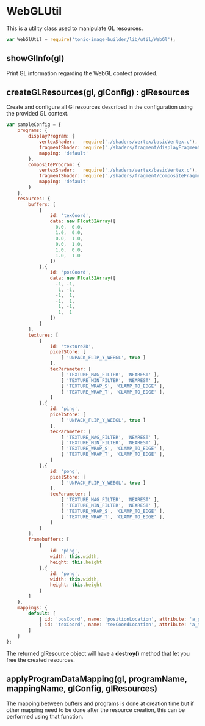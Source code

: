# WebGLUtil

This is a utility class used to manipulate GL resources.

```js
var WebGlUtil = require('tonic-image-builder/lib/util/WebGl');
```

## showGlInfo(gl)

Print GL information regarding the WebGL context provided.

## createGLResources(gl, glConfig) : glResources

Create and configure all Gl resources described in the configuration using the
provided GL context.

```js
var sampleConfig = {
    programs: {
        displayProgram: {
            vertexShader:   require('./shaders/vertex/basicVertex.c'),
            fragmentShader: require('./shaders/fragment/displayFragment.c'),
            mapping: 'default'
        },
        compositeProgram: {
            vertexShader:   require('./shaders/vertex/basicVertex.c'),
            fragmentShader: require('./shaders/fragment/compositeFragment.c'),
            mapping: 'default'
        }
    },
    resources: {
        buffers: [
            {
                id: 'texCoord',
                data: new Float32Array([
                  0.0,  0.0,
                  1.0,  0.0,
                  0.0,  1.0,
                  0.0,  1.0,
                  1.0,  0.0,
                  1.0,  1.0
                ])
            },{
                id: 'posCoord',
                data: new Float32Array([
                  -1, -1,
                   1, -1,
                  -1,  1,
                  -1,  1,
                   1, -1,
                   1,  1
                ])
            }
        ],
        textures: [
            {
                id: 'texture2D',
                pixelStore: [
                    [ 'UNPACK_FLIP_Y_WEBGL', true ]
                ],
                texParameter: [
                    [ 'TEXTURE_MAG_FILTER', 'NEAREST' ],
                    [ 'TEXTURE_MIN_FILTER', 'NEAREST' ],
                    [ 'TEXTURE_WRAP_S', 'CLAMP_TO_EDGE' ],
                    [ 'TEXTURE_WRAP_T', 'CLAMP_TO_EDGE' ],
                ]
            },{
                id: 'ping',
                pixelStore: [
                    [ 'UNPACK_FLIP_Y_WEBGL', true ]
                ],
                texParameter: [
                    [ 'TEXTURE_MAG_FILTER', 'NEAREST' ],
                    [ 'TEXTURE_MIN_FILTER', 'NEAREST' ],
                    [ 'TEXTURE_WRAP_S', 'CLAMP_TO_EDGE' ],
                    [ 'TEXTURE_WRAP_T', 'CLAMP_TO_EDGE' ],
                ]
            },{
                id: 'pong',
                pixelStore: [
                    [ 'UNPACK_FLIP_Y_WEBGL', true ]
                ],
                texParameter: [
                    [ 'TEXTURE_MAG_FILTER', 'NEAREST' ],
                    [ 'TEXTURE_MIN_FILTER', 'NEAREST' ],
                    [ 'TEXTURE_WRAP_S', 'CLAMP_TO_EDGE' ],
                    [ 'TEXTURE_WRAP_T', 'CLAMP_TO_EDGE' ],
                ]
            }
        ],
        framebuffers: [
            {
                id: 'ping',
                width: this.width,
                height: this.height
            },{
                id: 'pong',
                width: this.width,
                height: this.height
            }
        ]
    },
    mappings: {
        default: [
            { id: 'posCoord', name: 'positionLocation', attribute: 'a_position', format: [ 2, this.gl.FLOAT, false, 0, 0 ] },
            { id: 'texCoord', name: 'texCoordLocation', attribute: 'a_texCoord', format: [ 2, this.gl.FLOAT, false, 0, 0 ] }
        ]
    }
};
```

The returned glResource object will have a __destroy()__ method that let you
free the created resources.

## applyProgramDataMapping(gl, programName, mappingName, glConfig, glResources)

The mapping between buffers and programs is done at creation time but if other
mapping need to be done after the resource creation, this can be performed using
that function.

